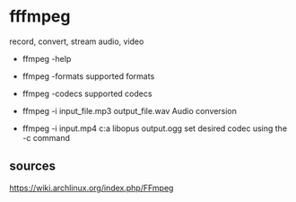 # fffmpeg
record, convert, stream audio, video

- ffmpeg -help

- ffmpeg -formats
supported formats
- ffmpeg -codecs
supported codecs

- ffmpeg -i input_file.mp3 output_file.wav
Audio conversion
- ffmpeg -i input.mp4 c:a libopus output.ogg
set desired codec using the -c command


## sources
https://wiki.archlinux.org/index.php/FFmpeg



